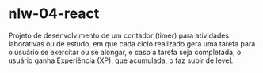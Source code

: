 # nlw-04-react

Projeto de desenvolvimento de um contador (timer) para atividades laborativas ou de estudo, em que cada ciclo realizado gera uma tarefa para o usuário se exercitar ou se alongar, 
e caso a tarefa seja completada, o usuário ganha Experiência (XP), que acumulada, o faz subir de level.
